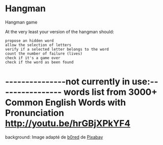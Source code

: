 # Hangman
Hangman game

At the very least your version of the hangman should:

    propose an hidden word
    allow the selection of letters
    verify if a selected letter belongs to the word
    count the number of failure (lives)
    check if it's a game over
    check if the word as been found

---------------not currently in use:----------------
words list from 3000+ Common English Words with Pronunciation
http://youtu.be/hrGBjXPkYF4
==============================================================

background:
Image adapté de  <a href="https://pixabay.com/fr/users/b0red-4473488/?utm_source=link-attribution&amp;utm_medium=referral&amp;utm_campaign=image&amp;utm_content=2243639">b0red</a> de <a href="https://pixabay.com/fr/?utm_source=link-attribution&amp;utm_medium=referral&amp;utm_campaign=image&amp;utm_content=2243639">Pixabay</a>
